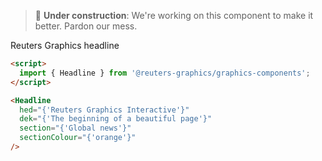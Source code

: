 > 🔨 **Under construction**: We're working on this component to make it better. Pardon our mess.

Reuters Graphics headline

```html
<script>
  import { Headline } from '@reuters-graphics/graphics-components';
</script>

<Headline
  hed="{'Reuters Graphics Interactive'}"
  dek="{'The beginning of a beautiful page'}"
  section="{'Global news'}"
  sectionColour="{'orange'}"
/>
```
